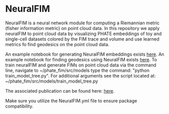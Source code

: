 NeuralFIM
==============================

NeuralFIM is a neural network module for computing a Riemannian metric (fisher information metric) on point cloud data. In this repository we apply neuralFIM to point cloud data by visualizing PHATE embeddings of toy and single-cell datasets colored by the FIM trace and volume and use learned metrics fo find geodesics on the point cloud data. 

An example notebook for generating NeuralFIM embeddings exists [here](https://github.com/guillaumehu/phate_fim/blob/main/notebooks/df-test-neuralFIM-v3.0.ipynb).
An example notebook for finding geodesics using NeuralFIM exists [here](https://github.com/guillaumehu/phate_fim/blob/main/notebooks/df_swiss_roll_geodesic.ipynb).
To train neuralFIM and generate FIMs on point cloud data via the command line, navigate to ~/phate_fim/src/models type the command: "python train_model_tree.py". For additional arguments see the script located at: ~/phate_fim/src/models/train_model_tree.py

The associated publication can be found here: [here](https://arxiv.org/abs/2306.06062).

Make sure you utilize the NeuralFIM.yml file to ensure package compatibility. 
